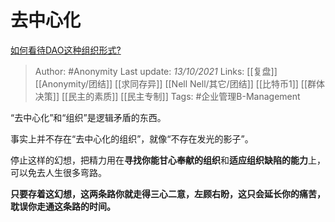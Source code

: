 # 去中心化
[如何看待DAO这种组织形式?](https://www.zhihu.com/question/491669685/answer/2164909467)

> Author: #Anonymity 
Last update: *13/10/2021* 
Links: [[复盘]] [[Anonymity/团结]] [[求同存异]] [[Nell Nell/其它/团结]]  [[比特币1]] [[群体决策]] [[民主的素质]] [[民主专制]]
Tags: #企业管理B-Management 

“去中心化”和“组织”是逻辑矛盾的东西。

事实上并不存在“去中心化的组织”，就像“不存在发光的影子”。

停止这样的幻想，把精力用在**寻找你能甘心奉献的组织**和**适应组织缺陷的能力**上，可以免去人生很多弯路。

**只要存着这幻想，这两条路你就走得三心二意，左顾右盼，这只会延长你的痛苦，耽误你走通这条路的时间。**

  
